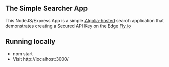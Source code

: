 ## The Simple Searcher App
This NodeJS/Express App is a simple [Algolia-hosted](https://www.algolia.com/) search application that demonstrates creating a Secured API Key on the Edge [Fly.io](http://fly.io/)

## Running locally
- npm start
- Visit http://localhost:3000/